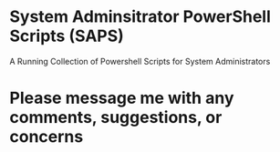 # System Adminsitrator PowerShell Scripts (SAPS)
A Running Collection of Powershell Scripts for System Administrators

# Please message me with any comments, suggestions, or concerns

